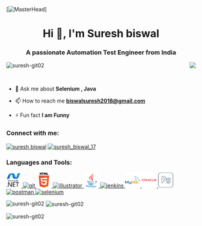 
[![MasterHead](https://i.pinimg.com/originals/90/70/32/9070324cdfc07c68d60eed0c39e77573.gif)]
<h1 align="center">Hi 👋, I'm Suresh biswal</h1>
<h3 align="center">A passionate Automation Test Engineer from India</h3>
<img align="right" src="https://www.google.com/url?sa=i&url=https%3A%2F%2Fgithub.com%2Frudrabarad%2FGifs%2Fblob%2Fmaster%2FREADME.md&psig=AOvVaw3ArFGyZ-L0KQ0-nSm-t6f2&ust=1748934763551000&source=images&cd=vfe&opi=89978449&ved=0CBMQjRxqFwoTCOjuje-X0o0DFQAAAAAdAAAAABAL"/>

<p align="left"> <img src="https://komarev.com/ghpvc/?username=suresh-git02&label=Profile%20views&color=0e75b6&style=flat" alt="suresh-git02" /> </p>

<p align="left"> <a href="https://twitter.com/" target="blank"><img src="https://img.shields.io/twitter/follow/?logo=twitter&style=for-the-badge" alt="" /></a> </p>

- 💬 Ask me about **Selenium , Java**

- 📫 How to reach me **biswalsuresh2018@gmail.com**

- ⚡ Fun fact **I am Funny**

<h3 align="left">Connect with me:</h3>
<p align="left">
<a href="https://linkedin.com/in/suresh biswal" target="blank"><img align="center" src="https://raw.githubusercontent.com/rahuldkjain/github-profile-readme-generator/master/src/images/icons/Social/linked-in-alt.svg" alt="suresh biswal" height="30" width="40" /></a>
<a href="https://instagram.com/suresh_biswal_17" target="blank"><img align="center" src="https://raw.githubusercontent.com/rahuldkjain/github-profile-readme-generator/master/src/images/icons/Social/instagram.svg" alt="suresh_biswal_17" height="30" width="40" /></a>
</p>

<h3 align="left">Languages and Tools:</h3>
<p align="left"> <a href="https://dotnet.microsoft.com/" target="_blank" rel="noreferrer"> <img src="https://raw.githubusercontent.com/devicons/devicon/master/icons/dot-net/dot-net-original-wordmark.svg" alt="dotnet" width="40" height="40"/> </a> <a href="https://git-scm.com/" target="_blank" rel="noreferrer"> <img src="https://www.vectorlogo.zone/logos/git-scm/git-scm-icon.svg" alt="git" width="40" height="40"/> </a> <a href="https://www.w3.org/html/" target="_blank" rel="noreferrer"> <img src="https://raw.githubusercontent.com/devicons/devicon/master/icons/html5/html5-original-wordmark.svg" alt="html5" width="40" height="40"/> </a> <a href="https://www.adobe.com/in/products/illustrator.html" target="_blank" rel="noreferrer"> <img src="https://www.vectorlogo.zone/logos/adobe_illustrator/adobe_illustrator-icon.svg" alt="illustrator" width="40" height="40"/> </a> <a href="https://www.java.com" target="_blank" rel="noreferrer"> <img src="https://raw.githubusercontent.com/devicons/devicon/master/icons/java/java-original.svg" alt="java" width="40" height="40"/> </a> <a href="https://www.jenkins.io" target="_blank" rel="noreferrer"> <img src="https://www.vectorlogo.zone/logos/jenkins/jenkins-icon.svg" alt="jenkins" width="40" height="40"/> </a> <a href="https://www.mysql.com/" target="_blank" rel="noreferrer"> <img src="https://raw.githubusercontent.com/devicons/devicon/master/icons/mysql/mysql-original-wordmark.svg" alt="mysql" width="40" height="40"/> </a> <a href="https://www.oracle.com/" target="_blank" rel="noreferrer"> <img src="https://raw.githubusercontent.com/devicons/devicon/master/icons/oracle/oracle-original.svg" alt="oracle" width="40" height="40"/> </a> <a href="https://www.photoshop.com/en" target="_blank" rel="noreferrer"> <img src="https://raw.githubusercontent.com/devicons/devicon/master/icons/photoshop/photoshop-line.svg" alt="photoshop" width="40" height="40"/> </a> <a href="https://postman.com" target="_blank" rel="noreferrer"> <img src="https://www.vectorlogo.zone/logos/getpostman/getpostman-icon.svg" alt="postman" width="40" height="40"/> </a> <a href="https://www.selenium.dev" target="_blank" rel="noreferrer"> <img src="https://raw.githubusercontent.com/detain/svg-logos/780f25886640cef088af994181646db2f6b1a3f8/svg/selenium-logo.svg" alt="selenium" width="40" height="40"/> </a> </p>

<p><img align="left" src="https://github-readme-stats.vercel.app/api/top-langs?username=suresh-git02&show_icons=true&locale=en&layout=compact" alt="suresh-git02" /></p>

<p>&nbsp;<img align="center" src="https://github-readme-stats.vercel.app/api?username=suresh-git02&show_icons=true&locale=en" alt="suresh-git02" /></p>

<p><img align="center" src="https://github-readme-streak-stats.herokuapp.com/?user=suresh-git02&" alt="suresh-git02" /></p>
